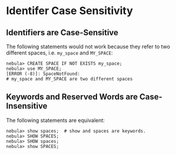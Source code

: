 # Identifer Case Sensitivity

## Identifiers are Case-Sensitive

The following statements would not work because they refer to two different spaces, i.e. `my_space` and `MY_SPACE`:

```ngql
nebula> CREATE SPACE IF NOT EXISTS my_space;
nebula> use MY_SPACE;
[ERROR (-8)]: SpaceNotFound:
# my_space and MY_SPACE are two different spaces
```

## Keywords and Reserved Words are Case-Insensitive

The following statements are equivalent:

```ngql
nebula> show spaces;  # show and spaces are keywords.
nebula> SHOW SPACES;
nebula> SHOW spaces;
nebula> show SPACES;
```
